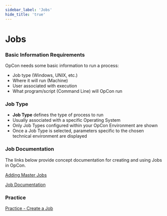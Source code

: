 ```yaml
---
sidebar_label: 'Jobs'
hide_title: 'true'
---
```


# Jobs

### Basic Information Requirements

OpCon needs some basic information to run a process:

* Job type (Windows, UNIX, etc.)
* Where it will run (Machine)
* User associated with execution
* What program/script (Command Line) will OpCon run

### Job Type

* **Job Type** defines the type of process to run
* Usually associated with a specific Operating System
* Only Job Types configured within your OpCon Environment are shown
* Once a Job Type is selected, parameters specific to the chosen technical environment are displayed

### Job Documentation

The links below provide concept documentation for creating and using Jobs in OpCon.

[Adding Master Jobs](https://help.smatechnologies.com/opcon/core/Files/UI/Solution-Manager/Library/MasterJobs/Adding-Master-Jobs)

[Job Documentation](https://help.smatechnologies.com/opcon/core/objects/jobs)

### Practice

<a href="practice-create-a-job" target="_blank">Practice - Create a Job</a>
